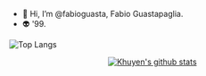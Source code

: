 - 👋 Hi, I’m @fabioguasta, Fabio Guastapaglia. 
- 👽 '99.

 ![Top Langs](https://github-readme-stats.vercel.app/api/top-langs/?username=fabioguasta&theme=tokyonight)

&nbsp;&nbsp;&nbsp;&nbsp;&nbsp;&nbsp;&nbsp;&nbsp;&nbsp;&nbsp;&nbsp;&nbsp;&nbsp;&nbsp;&nbsp;&nbsp;&nbsp;&nbsp;&nbsp;&nbsp;&nbsp;&nbsp;&nbsp;&nbsp;&nbsp;&nbsp;&nbsp;&nbsp;&nbsp;&nbsp;&nbsp;&nbsp;&nbsp;&nbsp;&nbsp;&nbsp;&nbsp;&nbsp;&nbsp;&nbsp;&nbsp;&nbsp;&nbsp;&nbsp;
[![Khuyen's github stats](https://github-readme-stats.vercel.app/api?username=fabioguasta&count_private=true&show_icons=true&theme=tokyonight&hide_rank=true)](https://github.com/anuraghazra/github-readme-stats)


